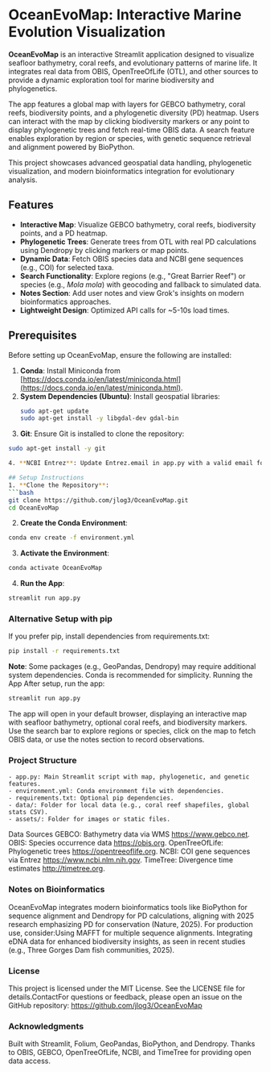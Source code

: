# OceanEvoMap: Interactive Marine Evolution Visualization

**OceanEvoMap** is an interactive Streamlit application designed to visualize seafloor bathymetry, coral reefs, and evolutionary patterns of marine life. It integrates real data from OBIS, OpenTreeOfLife (OTL), and other sources to provide a dynamic exploration tool for marine biodiversity and phylogenetics.

The app features a global map with layers for GEBCO bathymetry, coral reefs, biodiversity points, and a phylogenetic diversity (PD) heatmap. Users can interact with the map by clicking biodiversity markers or any point to display phylogenetic trees and fetch real-time OBIS data. A search feature enables exploration by region or species, with genetic sequence retrieval and alignment powered by BioPython.

This project showcases advanced geospatial data handling, phylogenetic visualization, and modern bioinformatics integration for evolutionary analysis.

## Features

- **Interactive Map**: Visualize GEBCO bathymetry, coral reefs, biodiversity points, and a PD heatmap.
- **Phylogenetic Trees**: Generate trees from OTL with real PD calculations using Dendropy by clicking markers or map points.
- **Dynamic Data**: Fetch OBIS species data and NCBI gene sequences (e.g., COI) for selected taxa.
- **Search Functionality**: Explore regions (e.g., "Great Barrier Reef") or species (e.g., *Mola mola*) with geocoding and fallback to simulated data.
- **Notes Section**: Add user notes and view Grok's insights on modern bioinformatics approaches.
- **Lightweight Design**: Optimized API calls for ~5-10s load times.

## Prerequisites

Before setting up OceanEvoMap, ensure the following are installed:

1. **Conda**: Install Miniconda from [https://docs.conda.io/en/latest/miniconda.html](https://docs.conda.io/en/latest/miniconda.html).
2. **System Dependencies (Ubuntu)**: Install geospatial libraries:
   ```bash
   sudo apt-get update
   sudo apt-get install -y libgdal-dev gdal-bin

3. **Git**: Ensure Git is installed to clone the repository:
  ```bash
  sudo apt-get install -y git

4. **NCBI Entrez**: Update Entrez.email in app.py with a valid email for API access.

## Setup Instructions
1. **Clone the Repository**:
  ```bash
  git clone https://github.com/jlog3/OceanEvoMap.git
  cd OceanEvoMap
  ```
2. **Create the Conda Environment**:
  ```bash
conda env create -f environment.yml
```
3. **Activate the Environment**:
```bash
conda activate OceanEvoMap
```
4. **Run the App**:
```bash
streamlit run app.py
```
### Alternative Setup with pip
If you prefer pip, install dependencies from requirements.txt:
```bash
pip install -r requirements.txt
```
**Note**: Some packages (e.g., GeoPandas, Dendropy) may require additional system dependencies. Conda is recommended for simplicity. Running the App After setup, run the app:
```bash
streamlit run app.py
```
The app will open in your default browser, displaying an interactive map with seafloor bathymetry, optional coral reefs, and biodiversity markers. Use the search bar to explore regions or species, click on the map to fetch OBIS data, or use the notes section to record observations.

### Project Structure
  	- app.py: Main Streamlit script with map, phylogenetic, and genetic features.
  	- environment.yml: Conda environment file with dependencies.
  	- requirements.txt: Optional pip dependencies.
  	- data/: Folder for local data (e.g., coral reef shapefiles, global stats CSV).
  	- assets/: Folder for images or static files.

Data Sources GEBCO: Bathymetry data via WMS https://www.gebco.net.
OBIS: Species occurrence data https://obis.org.
OpenTreeOfLife: Phylogenetic trees https://opentreeoflife.org.
NCBI: COI gene sequences via Entrez https://www.ncbi.nlm.nih.gov.
TimeTree: Divergence time estimates http://timetree.org.

### Notes on Bioinformatics
OceanEvoMap integrates modern bioinformatics tools like BioPython for sequence alignment and Dendropy for PD calculations, aligning with 2025 research emphasizing PD for conservation (Nature, 2025). For production use, consider:Using MAFFT for multiple sequence alignments.
Integrating eDNA data for enhanced biodiversity insights, as seen in recent studies (e.g., Three Gorges Dam fish communities, 2025).

### License
This project is licensed under the MIT License. See the LICENSE file for details.ContactFor questions or feedback, please open an issue on the GitHub repository: https://github.com/jlog3/OceanEvoMap

### Acknowledgments
Built with Streamlit, Folium, GeoPandas, BioPython, and Dendropy.
Thanks to OBIS, GEBCO, OpenTreeOfLife, NCBI, and TimeTree for providing open data access.
